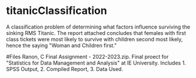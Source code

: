 # titanicClassification
A classification problem of determining what factors influence surviving the sinking RMS Titanic. The report attached concludes that females with first class tickets were most likely to survive with children second most likely, hence the saying "Woman and Children first."

#Files
Ranon, C Final Assignment - 2022-2023.zip. Final proect for "Statistics for Data Management and Analysis" at IE University. Includes 1. SPSS Output, 2. Compiled Report, 3. Data Used.
